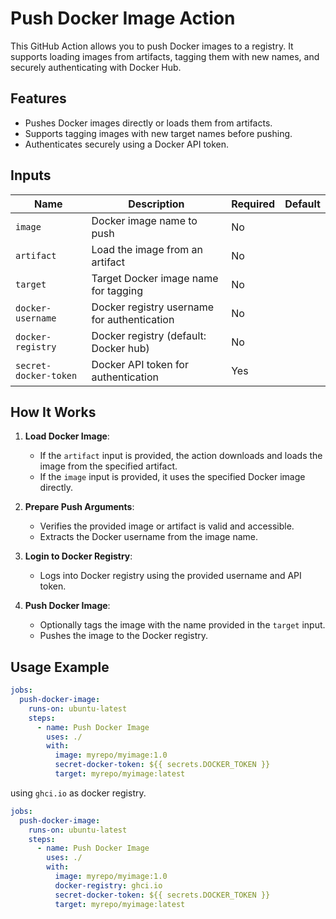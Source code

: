 # Push Docker Image Action

This GitHub Action allows you to push Docker images to a registry. It supports loading images from artifacts, tagging them with new names, and securely authenticating with Docker Hub.

## Features

- Pushes Docker images directly or loads them from artifacts.
- Supports tagging images with new target names before pushing.
- Authenticates securely using a Docker API token.

## Inputs

| Name                  | Description                                 | Required | Default |
|-----------------------|---------------------------------------------|----------|---------|
| `image`               | Docker image name to push                   | No       |         |
| `artifact`            | Load the image from an artifact             | No       |         |
| `target`              | Target Docker image name for tagging        | No       |         |
| `docker-username`     | Docker registry username for authentication | No       |         |
| `docker-registry`     | Docker registry (default: Docker hub)       | No       |         |
| `secret-docker-token` | Docker API token for authentication         | Yes      |         |

## How It Works

1. **Load Docker Image**:
   - If the `artifact` input is provided, the action downloads and loads the image from the specified artifact.
   - If the `image` input is provided, it uses the specified Docker image directly.

2. **Prepare Push Arguments**:
   - Verifies the provided image or artifact is valid and accessible.
   - Extracts the Docker username from the image name.

3. **Login to Docker Registry**:
   - Logs into Docker registry using the provided username and API token.

4. **Push Docker Image**:
    - Optionally tags the image with the name provided in the `target` input.
    - Pushes the image to the Docker registry.

## Usage Example

```yaml
jobs:
  push-docker-image:
    runs-on: ubuntu-latest
    steps:
      - name: Push Docker Image
        uses: ./
        with:
          image: myrepo/myimage:1.0
          secret-docker-token: ${{ secrets.DOCKER_TOKEN }}
          target: myrepo/myimage:latest
```

using `ghci.io` as docker registry.
```yaml
jobs:
  push-docker-image:
    runs-on: ubuntu-latest
    steps:
      - name: Push Docker Image
        uses: ./
        with:
          image: myrepo/myimage:1.0
          docker-registry: ghci.io
          secret-docker-token: ${{ secrets.DOCKER_TOKEN }}
          target: myrepo/myimage:latest
```